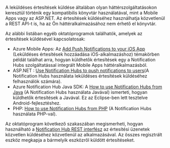 

A leküldéses értesítések küldése általában olyan háttérszolgáltatásokon keresztül történik egy kompatibilis könyvtár használatával, mint a Mobile Apps vagy az ASP.NET. Az értesítések küldéséhez használhatja közvetlenül a REST API-t is, ha az Ön háttéralkalmazásához nem érhető el könyvtár. 

Az alábbi listában egyéb oktatóprogramok találhatók, amelyek az értesítések küldésével kapcsolatosak:

- Azure Mobile Apps: Az [Add Push Notifications to your iOS App](../articles/app-service-mobile/app-service-mobile-ios-get-started-push.md) (Leküldéses értesítések hozzáadása iOS-alkalmazáshoz) témakörben példát találhat arra, hogyan küldhetők értesítések egy a Notification Hubs szolgáltatással integrált Mobile Apps háttéralkalmazásból.  
- ASP.NET : [Use Notification Hubs to push notifications to users](../articles/notification-hubs/notification-hubs-aspnet-backend-ios-apple-apns-notification.md)(A Notification Hubs használata leküldéses értesítések küldéséhez felhasználók számára).
- Azure Notification Hub Java SDK: A [How to use Notification Hubs from Java](../articles/notification-hubs/notification-hubs-java-push-notification-tutorial.md) (A Notification Hubs használata Javával) ismerteti, hogyan küldhetők értesítések a Javával. Ez az Eclipse-ben lett tesztelve Android-fejlesztéshez.
- PHP: [How to use Notification Hubs from PHP](../articles/notification-hubs/notification-hubs-php-push-notification-tutorial.md) (A Notification Hubs használata PHP-val).


Az oktatóprogram következő szakaszában megismerheti, hogyan használható a [Notification Hub REST interfész](http://msdn.microsoft.com/library/windowsazure/dn223264.aspx) az értesítési üzenetek közvetlen küldéséhez közvetlenül az alkalmazásával. Az összes regisztrált eszköz megkapja a bármelyik eszközről küldött értesítéseket.  




<!--HONumber=Sep16_HO4-->


